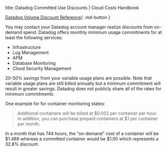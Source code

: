 title: Datadog Committed Use Discounts | Cloud Costs Handbook

[Datadog Volume Discount Reference](https://www.datadoghq.com/pricing/?product=infrastructure#infrastructure-how-do-i-monitor-containers){ .md-button }

You may contact your Datadog account manager realize discounts from on-demand spend. Datadog offers monthly minimum usage commitments for at least the following services:

* Infrastructure
* Log Management
* APM
* Database Monitoring
* Cloud Security Management

20-50% savings from your variable usage plans are possible. Note that variable usage plans are still billed annually but a minimum commitment will result in greater savings. Datadog does not publicly share all of the rates for minimum commitments.

One example for for container monitoring states:

> Additional containers will be billed at $0.002 per container per hour. In addition, you can purchase prepaid containers at $1 per container per month.

In a month that has 744 hours, the “on-demand” cost of a container will be $1.488 whereas a committed container would be $1.00 which represents a 32.8% discount. 